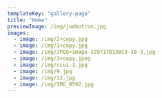 ```yaml
---
templateKey: "gallery-page"
title: "Home"
previewImage: /img/jumbotron.jpg
images:
  - image: /img/2+copy.jpg
  - image: /img/1+copy.jpg
  - image: /img/JPEG+image-329717D13BC3-10-3.jpg
  - image: /img/3+copy.jpeg
  - image: /img/ccui-1.jpg
  - image: /img/9.jpg
  - image: /img/12.jpg
  - image: /img/IMG_0592.jpg
---
```

